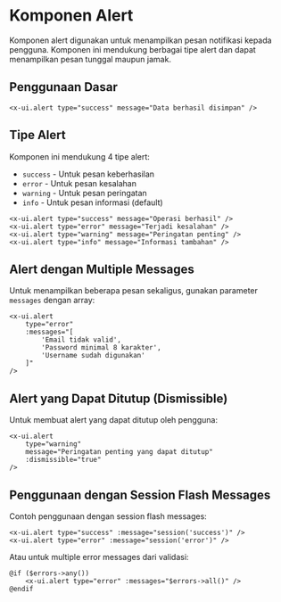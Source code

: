 # Komponen Alert

Komponen alert digunakan untuk menampilkan pesan notifikasi kepada pengguna. Komponen ini mendukung berbagai tipe alert dan dapat menampilkan pesan tunggal maupun jamak.

## Penggunaan Dasar

```blade
<x-ui.alert type="success" message="Data berhasil disimpan" />
```

## Tipe Alert

Komponen ini mendukung 4 tipe alert:

-   `success` - Untuk pesan keberhasilan
-   `error` - Untuk pesan kesalahan
-   `warning` - Untuk pesan peringatan
-   `info` - Untuk pesan informasi (default)

```blade
<x-ui.alert type="success" message="Operasi berhasil" />
<x-ui.alert type="error" message="Terjadi kesalahan" />
<x-ui.alert type="warning" message="Peringatan penting" />
<x-ui.alert type="info" message="Informasi tambahan" />
```

## Alert dengan Multiple Messages

Untuk menampilkan beberapa pesan sekaligus, gunakan parameter `messages` dengan array:

```blade
<x-ui.alert
    type="error"
    :messages="[
        'Email tidak valid',
        'Password minimal 8 karakter',
        'Username sudah digunakan'
    ]"
/>
```

## Alert yang Dapat Ditutup (Dismissible)

Untuk membuat alert yang dapat ditutup oleh pengguna:

```blade
<x-ui.alert
    type="warning"
    message="Peringatan penting yang dapat ditutup"
    :dismissible="true"
/>
```

## Penggunaan dengan Session Flash Messages

Contoh penggunaan dengan session flash messages:

```blade
<x-ui.alert type="success" :message="session('success')" />
<x-ui.alert type="error" :message="session('error')" />
```

Atau untuk multiple error messages dari validasi:

```blade
@if ($errors->any())
    <x-ui.alert type="error" :messages="$errors->all()" />
@endif
```

